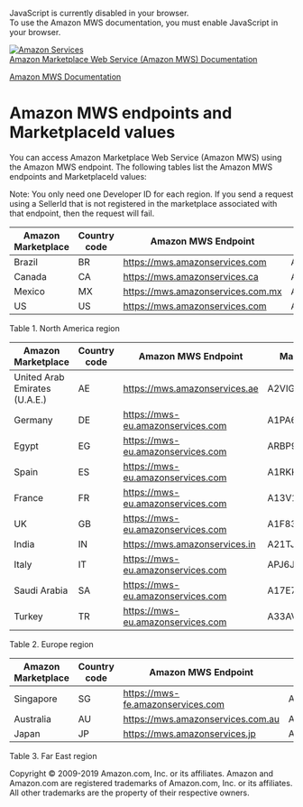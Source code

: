 <div id="MWSDX_noscript">

JavaScript is currently disabled in your browser.  
To use the Amazon MWS documentation, you must enable JavaScript in your
browser.

</div>

<div id="MWSDX_divtop">

[![Amazon
Services](https://images-na.ssl-images-amazon.com/images/G/08/mwsportal/fr_FR/amazonservices.gif
"Amazon Services")](http://services.amazon.fr)  
<span id="MWSDX_titlebar">[Amazon Marketplace Web Service (Amazon MWS)
Documentation](https://developer.amazonservices.fr/gp/mws/docs.html)</span>

</div>

<div id="MWSDX_divbottom">

<div id="MWSDX_divleft">

<div id="MWSDX_toc">

</div>

</div>

<div id="MWSDX_divright">

<div id="MWSDX_content">

<span id="MWSDX_breadcrumbs">[Amazon MWS
Documentation](https://developer.amazonservices.fr/gp/mws/docs.html)</span>

<div id="DG_Endpoints" class="nested0">

# <span class="ph">Amazon MWS</span> endpoints and MarketplaceId values

<div class="body">

<div class="section">

You can access <span class="ph">Amazon Marketplace Web Service (Amazon
MWS)</span> using the <span class="ph">Amazon MWS</span> endpoint. The
following tables list the <span class="ph">Amazon MWS</span> endpoints
and <span class="keyword parmname">MarketplaceId</span> values:

<div class="note note">

<span class="notetitle">Note:</span> You only need one Developer ID for
each region. If you send a request using a
<span class="keyword parmname">SellerId</span> that is not registered in
the marketplace associated with that endpoint, then the request will
fail.

</div>

<div class="tablenoborder">

| Amazon Marketplace | Country code | <span class="ph">Amazon MWS</span> Endpoint                                             | MarketplaceId                                                        |
| ------------------ | ------------ | --------------------------------------------------------------------------------------- | -------------------------------------------------------------------- |
| Brazil             | BR           | <span id="DG_Endpoints__d2002e1165" class="ph">https://mws.amazonservices.com</span>    | <span id="DG_Endpoints__d2002e1169" class="ph">A2Q3Y263D00KWC</span> |
| Canada             | CA           | <span id="DG_Endpoints__d2002e1182" class="ph">https://mws.amazonservices.ca</span>     | <span id="DG_Endpoints__d2002e1186" class="ph">A2EUQ1WTGCTBG2</span> |
| Mexico             | MX           | <span id="DG_Endpoints__d2002e1199" class="ph">https://mws.amazonservices.com.mx</span> | <span id="DG_Endpoints__d2002e1203" class="ph">A1AM78C64UM0Y8</span> |
| US                 | US           | <span id="DG_Endpoints__d2002e1216" class="ph">https://mws.amazonservices.com</span>    | <span id="DG_Endpoints__d2002e1220" class="ph">ATVPDKIKX0DER</span>  |

<span class="tablecap">Table 1. North America region</span>

</div>

<div class="tablenoborder">

| Amazon Marketplace            | Country code | <span class="ph">Amazon MWS</span> Endpoint                                             | MarketplaceId                                                        |
| ----------------------------- | ------------ | --------------------------------------------------------------------------------------- | -------------------------------------------------------------------- |
| United Arab Emirates (U.A.E.) | AE           | <span id="DG_Endpoints__d2002e1273" class="ph">https://mws.amazonservices.ae</span>     | <span id="DG_Endpoints__d2002e1277" class="ph">A2VIGQ35RCS4UG</span> |
| Germany                       | DE           | <span id="DG_Endpoints__d2002e1290" class="ph">https://mws-eu.amazonservices.com</span> | <span id="DG_Endpoints__d2002e1294" class="ph">A1PA6795UKMFR9</span> |
| Egypt                         | EG           | <span id="DG_Endpoints__d2002e1307" class="ph">https://mws-eu.amazonservices.com</span> | <span id="DG_Endpoints__d2002e1311" class="ph">ARBP9OOSHTCHU</span>  |
| Spain                         | ES           | <span id="DG_Endpoints__d2002e1324" class="ph">https://mws-eu.amazonservices.com</span> | <span id="DG_Endpoints__d2002e1328" class="ph">A1RKKUPIHCS9HS</span> |
| France                        | FR           | <span id="DG_Endpoints__d2002e1341" class="ph">https://mws-eu.amazonservices.com</span> | <span id="DG_Endpoints__d2002e1345" class="ph">A13V1IB3VIYZZH</span> |
| UK                            | GB           | <span id="DG_Endpoints__d2002e1359" class="ph">https://mws-eu.amazonservices.com</span> | <span id="DG_Endpoints__d2002e1363" class="ph">A1F83G8C2ARO7P</span> |
| India                         | IN           | <span id="DG_Endpoints__d2002e1376" class="ph">https://mws.amazonservices.in</span>     | <span id="DG_Endpoints__d2002e1380" class="ph">A21TJRUUN4KGV</span>  |
| Italy                         | IT           | <span id="DG_Endpoints__d2002e1393" class="ph">https://mws-eu.amazonservices.com</span> | <span id="DG_Endpoints__d2002e1397" class="ph">APJ6JRA9NG5V4</span>  |
| Saudi Arabia                  | SA           | <span id="DG_Endpoints__d2002e1410" class="ph">https://mws-eu.amazonservices.com</span> | <span id="DG_Endpoints__d2002e1414" class="ph">A17E79C6D8DWNP</span> |
| Turkey                        | TR           | <span id="DG_Endpoints__d2002e1427" class="ph">https://mws-eu.amazonservices.com</span> | <span id="DG_Endpoints__d2002e1431" class="ph">A33AVAJ2PDY3EV</span> |

<span class="tablecap">Table 2. Europe region</span>

</div>

<div class="tablenoborder">

| Amazon Marketplace | Country code | <span class="ph">Amazon MWS</span> Endpoint                                             | MarketplaceId                                                        |
| ------------------ | ------------ | --------------------------------------------------------------------------------------- | -------------------------------------------------------------------- |
| Singapore          | SG           | <span id="DG_Endpoints__d2002e1484" class="ph">https://mws-fe.amazonservices.com</span> | <span id="DG_Endpoints__d2002e1488" class="ph">A19VAU5U5O7RUS</span> |
| Australia          | AU           | <span id="DG_Endpoints__d2002e1501" class="ph">https://mws.amazonservices.com.au</span> | <span id="DG_Endpoints__d2002e1505" class="ph">A39IBJ37TRP1C6</span> |
| Japan              | JP           | <span id="DG_Endpoints__d2002e1518" class="ph">https://mws.amazonservices.jp</span>     | <span id="DG_Endpoints__d2002e1522" class="ph">A1VC38T7YXB528</span> |

<span class="tablecap">Table 3. Far East region</span>

</div>

</div>

</div>

</div>

<div id="MWSDX_footer">

Copyright © 2009-2019 Amazon.com, Inc. or its affiliates. Amazon and
Amazon.com are registered trademarks of Amazon.com, Inc. or its
affiliates. All other trademarks are the property of their respective
owners.

</div>

</div>

</div>

<div style="clear: both;">

</div>

</div>
